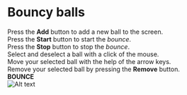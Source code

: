# Bouncy balls

Press the **Add** button to add a new ball to the screen.<br>
Press the **Start** button to start the *bounce*.<br>
Press the **Stop** button to stop the *bounce*.<br>
Select and deselect a ball with a click of the mouse.<br>
Move your selected ball with the help of the arrow keys.<br>
Remove your selected ball by pressing the **Remove** button.<br>
**BOUNCE**<br>
![ Alt text](bouncy.gif) 
